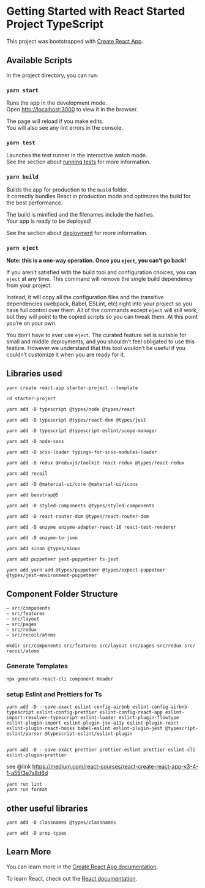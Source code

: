 # Getting Started with React Started Project TypeScript

This project was bootstrapped with [Create React App](https://github.com/facebook/create-react-app).

## Available Scripts

In the project directory, you can run:

### `yarn start`

Runs the app in the development mode.\
Open [http://localhost:3000](http://localhost:3000) to view it in the browser.

The page will reload if you make edits.\
You will also see any lint errors in the console.

### `yarn test`

Launches the test runner in the interactive watch mode.\
See the section about [running tests](https://facebook.github.io/create-react-app/docs/running-tests) for more information.

### `yarn build`

Builds the app for production to the `build` folder.\
It correctly bundles React in production mode and optimizes the build for the best performance.

The build is minified and the filenames include the hashes.\
Your app is ready to be deployed!

See the section about [deployment](https://facebook.github.io/create-react-app/docs/deployment) for more information.

### `yarn eject`

**Note: this is a one-way operation. Once you `eject`, you can’t go back!**

If you aren’t satisfied with the build tool and configuration choices, you can `eject` at any time. This command will remove the single build dependency from your project.

Instead, it will copy all the configuration files and the transitive dependencies (webpack, Babel, ESLint, etc) right into your project so you have full control over them. All of the commands except `eject` will still work, but they will point to the copied scripts so you can tweak them. At this point you’re on your own.

You don’t have to ever use `eject`. The curated feature set is suitable for small and middle deployments, and you shouldn’t feel obligated to use this feature. However we understand that this tool wouldn’t be useful if you couldn’t customize it when you are ready for it.

## Libraries used

```shell
yarn create react-app starter-project --template

cd starter-project

yarn add -D typescript @types/node @types/react 

yarn add -D typescript @types/react-dom @types/jest 

yarn add -D typescript @typescript-eslint/scope-manager

yarn add -D node-sass

yarn add -D scss-loader typings-for-scss-modules-loader

yarn add -D redux @reduxjs/toolkit react-redux @types/react-redux

yarn add recoil

yarn add -D @material-ui/core @material-ui/icons

yarn add boostrap@5

yarn add -D styled-components @types/styled-components

yarn add -D react-router-dom @types/react-router-dom

yarn add -D enzyme enzyme-adapter-react-16 react-test-renderer

yarn add -D enzyme-to-json

yarn add sinon @types/sinon

yarn add puppeteer jest-puppeteer ts-jest

yarn add yarn add @types/puppeteer @types/expect-puppeteer @types/jest-environment-puppeteer

```

## Component Folder Structure


```
– src/components 
– src/features
– src/layout
– src/pages
– src/redux
– src/recoil/atoms
```

```shell
mkdir src/components src/features src/layout src/pages src/redux src/
recoil/atoms
```

### Generate Templates

```shell
npx generate-react-cli component Header
```

### setup Eslint and Prettiers for Ts

```shell
yarn add -D --save-exact eslint-config-airbnb eslint-config-airbnb-typescript eslint-config-prettier eslint-config-react-app eslint-import-resolver-typescript eslint-loader eslint-plugin-flowtype eslint-plugin-import eslint-plugin-jsx-a11y eslint-plugin-react eslint-plugin-react-hooks babel-eslint eslint-plugin-jest @typescript-eslint/parser @typescript-eslint/eslint-plugin


yarn add -D --save-exact prettier prettier-eslint prettier-eslint-cli eslint-plugin-prettier
```

see @link https://medium.com/react-courses/react-create-react-app-v3-4-1-a55f3e7a8d6d

```shell
yarn run lint
yarn run format
```

## other useful libraries

```shell
yarn add -D classnames @types/classnames

yarn add -D prop-types

```



## Learn More

You can learn more in the [Create React App documentation](https://facebook.github.io/create-react-app/docs/getting-started).

To learn React, check out the [React documentation](https://reactjs.org/).
